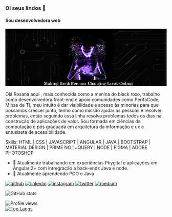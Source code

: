 ### Oi seus lindos  👋
#### Sou desenvolvedora web 
![Sou desenvolvedora web ](https://github.com/Rosanaxica/Rosanaxica/blob/master/github_cover.png)

Olá Rosana aqui , mais conhecida como a menina do black roxo, trabalho como  desenvolvedora front-end e apoio comunidades como PerifaCode, Minas de TI, meu intuito é dar visibilidade e acesso às minorias para que possamos crescer junto, tenho como missão ajudar as pessoas e resolver problemas, então seguindo essa linha resolvo problemas todos os dias na construção de aplicações de valor. Sou formada em ciências da computação e pós graduada em arquitetura da informação e ux e entusiasta de acessibilidade.

Skills: HTML | CSS |  JAVASCRIPT | ANGULAR | JAVA | BOOTSTRAP | MATERIAL DESIGN | PRIME NG | JQUERY | NODE | FIGMA | ADOBE PHOTOSHOP

- 🔭 Atualmente trabalhando em  experiências Phygital e aplicações em Angular 2+ com intregração a back-ends Java e node.
- 🌱 Atualmente aprendendo POO e Java 


[<img src='https://cdn.jsdelivr.net/npm/simple-icons@3.0.1/icons/github.svg' alt='github' height='40'>](https://github.com/rosanaxica) [<img src='https://cdn.jsdelivr.net/npm/simple-icons@3.0.1/icons/linkedin.svg' alt='linkedin' height='40'>](https://www.linkedin.com/in/rsouzada/) [<img src='https://cdn.jsdelivr.net/npm/simple-icons@3.0.1/icons/instagram.svg' alt='instagram' height='40'>](https://www.instagram.com/rosanaxica/)  [<img src='https://cdn.jsdelivr.net/npm/simple-icons@3.0.1/icons/twitter.svg' alt='twitter' height='40'>](https://twitter.com/rosanaxica)  [<img src='https://cdn.jsdelivr.net/npm/simple-icons@3.0.1/icons/medium.svg' alt='medium' height='40'>](https://medium.com/@rosanaxica7)  

![GitHub stats](https://github-readme-stats.vercel.app/api?username=rosanaxica&show_icons=true)  

![Profile views](https://gpvc.arturio.dev/rosanaxica)  
[![Top Langs](https://github-readme-stats.vercel.app/api/top-langs/?username=rosanaxica&hide=javascript,html)](https://github.com/rosanaxica/github-readme-stats)
